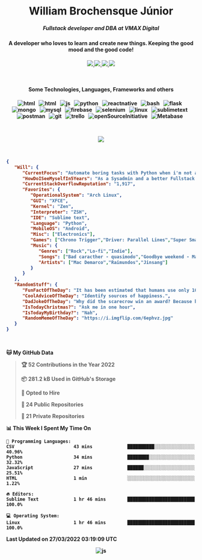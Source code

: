 <h1 align="center">William Brochensque Júnior</h1>

<h5 align="center">Fullstack developer and DBA at VMAX Digital</h5>
<h4 align="center">A developer who loves to learn and create new things. Keeping the good mood and the good code!<h4/>

<p align="center">
	<a href="https://gist.github.com/willnaoosmith">
		<img src="https://img.shields.io/badge/-Gists-000?style=for-the-badge&logo=Github&logoColor=white" />
	</a>
	<a href="https://stackoverflow.com/users/story/12368797">
		<img src="https://img.shields.io/badge/Stack_Overflow-FE7A16?style=for-the-badge&logo=stack-overflow&logoColor=white" />
	</a>
	<a href="mailto:brochensquewill@protonmail.com">
		<img src="https://img.shields.io/badge/protonmail-%238B89CC.svg?&style=for-the-badge&logo=protonmail&logoColor=white" />
	</a>
	<a href="https://www.facebook.com/willnaoosmith">
		<img src="https://img.shields.io/badge/facebook-%231877F2.svg?&style=for-the-badge&logo=facebook&logoColor=white" />
	</a>
</p>

<br>

<h4 align="center">Some Technologies, Languages, Frameworks and others<h4/>
	
<p align="center">
	<img src="https://img.shields.io/badge/HTML-239120?style=for-the-badge&logo=html5&logoColor=white" alt="html" />&nbsp;&nbsp;
	<img src="https://img.shields.io/badge/CSS-3498DB?&style=for-the-badge&logo=css3&logoColor=white" alt="html" />&nbsp;&nbsp;
	<img src="https://img.shields.io/badge/JavaScript-F7DF1E?style=for-the-badge&logo=javascript&logoColor=black" alt="js" />&nbsp;&nbsp;
	<img src="https://img.shields.io/badge/python%20-%2314354C.svg?&style=for-the-badge&logo=python&logoColor=white" alt="python" />&nbsp;&nbsp;
	<img src="https://img.shields.io/badge/react_native%20-%2320232a.svg?&style=for-the-badge&logo=react&logoColor=%2361DAFB" alt="reactnative" />&nbsp;&nbsp;
	<img src="https://img.shields.io/badge/shell_script%20-%23121011.svg?&style=for-the-badge&logo=gnu-bash&logoColor=white" alt="bash" />&nbsp;&nbsp;
	<img src="https://img.shields.io/badge/flask%20-%23000.svg?&style=for-the-badge&logo=flask&logoColor=white" alt="flask" />&nbsp;&nbsp;
	<img src="https://img.shields.io/badge/MongoDB-%234ea94b.svg?&style=for-the-badge&logo=mongodb&logoColor=white" alt="mongo" />&nbsp;&nbsp;
	<img src="https://img.shields.io/badge/MySQL-00000F?style=for-the-badge&logo=mysql&logoColor=white" alt="mysql" />&nbsp;&nbsp;
	<img src="https://img.shields.io/badge/Firebase-ffca28?style=for-the-badge&logo=firebase&logoColor=black" alt="firebase" />&nbsp;&nbsp;
	<img src="https://img.shields.io/badge/Selenium-43B02A?style=for-the-badge&logo=selenium&logoColor=white" alt="selenium" />&nbsp;&nbsp;
	<img src="https://img.shields.io/badge/Linux-FCC624?style=for-the-badge&logo=linux&logoColor=black" alt="linux" />&nbsp;&nbsp;
	<img src="https://img.shields.io/badge/github_actions-2088FF?style=for-the-badge&logo=github-actions&logoColor=white" alt="sublimetext" />&nbsp;&nbsp;
	<img src="https://img.shields.io/badge/postman-FF6C37?style=for-the-badge&logo=postman&logoColor=white" alt="postman" />&nbsp;&nbsp;
	<img src="https://img.shields.io/badge/git-F05032?style=for-the-badge&logo=git&logoColor=white" alt="git" />&nbsp;&nbsp;
	<img src="https://img.shields.io/badge/trello-0079BF?style=for-the-badge&logo=trello&logoColor=white" alt="trello" />&nbsp;&nbsp;
	<img src="https://img.shields.io/badge/open_source_initiative-3DA639?style=for-the-badge&logo=open-source-initiative&logoColor=white" alt="openSourceInitiative" />&nbsp;&nbsp;
	<img src="https://img.shields.io/static/v1?style=for-the-badge&message=Metabase&color=509EE3&logo=Metabase&logoColor=FFFFFF&label=" alt="Metabase" />&nbsp;&nbsp;
</p>

</br>
<p align="center">
	<img src="https://spotify-github-profile.vercel.app/api/view?uid=12181824518&cover_image=false&theme=default" />
</p>

</br>

<!--START_SECTION:mydata-->

```json
{
   "Will": {
      "CurrentFocus": "Automate boring tasks with Python when i'm not at work",
      "HowDoISeeMyselfIn5Years": "As a Sysadmin and a better Fullstack Developer",
      "CurrentStackOverflowReputation": "1,917",
      "Favorites": {
         "OperationalSystem": "Arch Linux",
         "GUI": "XFCE",
         "Kernel": "Zen",
         "Interpreter": "ZSH",
         "IDE": "Sublime text",
         "Language": "Python",
         "MobileOS": "Android",
         "Misc": ["Electronics"],
         "Games": ["Chrono Trigger","Driver: Parallel Lines","Super Smash Brothers Melee"],
         "Music": {
            "Genres": ["Rock","Lo-fi","Indie"],
            "Songs": ["Bad caracther - quasimodo","Goodbye weekend - Mac de marco","Reggae do Maneiro - Raimundos"],
            "Artists": ["Mac Demarco","Raimundos","Jinsang"]
         }
      }
   },
   "RandomStuff": {
      "FunFactOfTheDay": "It has been estimated that humans use only 10% of their brain.",
      "CoolAdviceOfTheDay": "Identify sources of happiness.",
      "DadJokeOfTheDay": "Why did the scarecrow win an award? Because he was outstanding in his field.",
      "IsTodayChristmas?": "Ask me in one hour",
      "IsTodayMyBirthday?": "Nah",
      "RandomMemeOfTheDay": "https://i.imgflip.com/6ephvz.jpg"
   }
}
```

<!--END_SECTION:mydata-->

<br>

<!--START_SECTION:waka-->
**🐱 My GitHub Data** 

> 🏆 52 Contributions in the Year 2022
 > 
> 📦 281.2 kB Used in GitHub's Storage 
 > 
> 💼 Opted to Hire
 > 
> 📜 24 Public Repositories 
 > 
> 🔑 21 Private Repositories  
 > 
📊 **This Week I Spent My Time On** 

```text
💬 Programming Languages: 
CSV                      43 mins             ██████████░░░░░░░░░░░░░░░   40.96% 
Python                   34 mins             ████████░░░░░░░░░░░░░░░░░   32.32% 
JavaScript               27 mins             ██████░░░░░░░░░░░░░░░░░░░   25.51% 
HTML                     1 min               ░░░░░░░░░░░░░░░░░░░░░░░░░   1.22%

🔥 Editors: 
Sublime Text             1 hr 46 mins        █████████████████████████   100.0%

💻 Operating System: 
Linux                    1 hr 46 mins        █████████████████████████   100.0%

```


 Last Updated on 27/03/2022 03:19:09 UTC
<!--END_SECTION:waka-->

<p align="center">
	<img src="https://komarev.com/ghpvc/?username=willnaoosmith&color=fb760b&label=Visitors" alt="js" />
</p>
